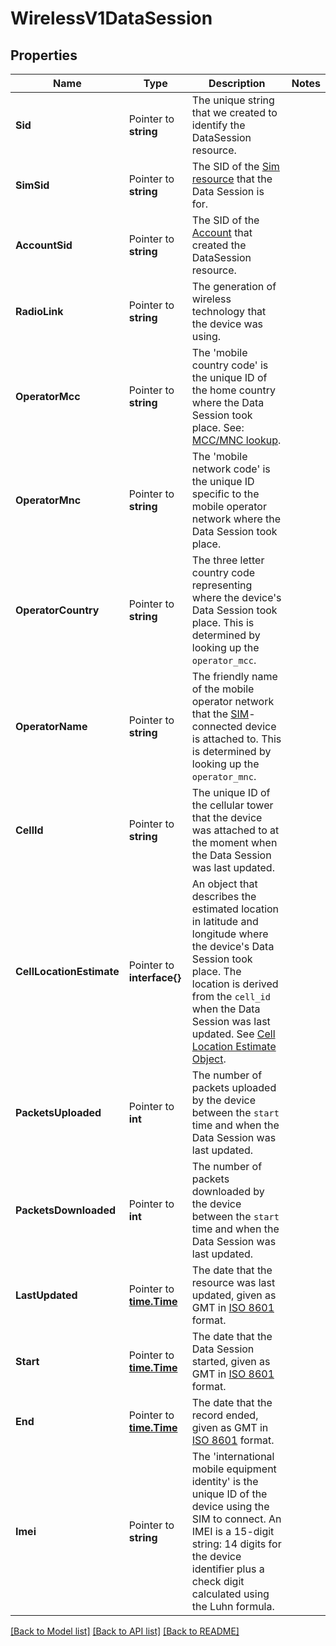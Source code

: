 # WirelessV1DataSession

## Properties

Name | Type | Description | Notes
------------ | ------------- | ------------- | -------------
**Sid** | Pointer to **string** | The unique string that we created to identify the DataSession resource. |
**SimSid** | Pointer to **string** | The SID of the [Sim resource](https://www.twilio.com/docs/wireless/api/sim-resource) that the Data Session is for. |
**AccountSid** | Pointer to **string** | The SID of the [Account](https://www.twilio.com/docs/iam/api/account) that created the DataSession resource. |
**RadioLink** | Pointer to **string** | The generation of wireless technology that the device was using. |
**OperatorMcc** | Pointer to **string** | The 'mobile country code' is the unique ID of the home country where the Data Session took place. See: [MCC/MNC lookup](http://mcc-mnc.com/). |
**OperatorMnc** | Pointer to **string** | The 'mobile network code' is the unique ID specific to the mobile operator network where the Data Session took place. |
**OperatorCountry** | Pointer to **string** | The three letter country code representing where the device's Data Session took place. This is determined by looking up the `operator_mcc`. |
**OperatorName** | Pointer to **string** | The friendly name of the mobile operator network that the [SIM](https://www.twilio.com/docs/wireless/api/sim-resource)-connected device is attached to. This is determined by looking up the `operator_mnc`. |
**CellId** | Pointer to **string** | The unique ID of the cellular tower that the device was attached to at the moment when the Data Session was last updated. |
**CellLocationEstimate** | Pointer to **interface{}** | An object that describes the estimated location in latitude and longitude where the device's Data Session took place. The location is derived from the `cell_id` when the Data Session was last updated. See [Cell Location Estimate Object](https://www.twilio.com/docs/wireless/api/datasession-resource#cell-location-estimate-object).  |
**PacketsUploaded** | Pointer to **int** | The number of packets uploaded by the device between the `start` time and when the Data Session was last updated. |
**PacketsDownloaded** | Pointer to **int** | The number of packets downloaded by the device between the `start` time and when the Data Session was last updated. |
**LastUpdated** | Pointer to [**time.Time**](time.Time.md) | The date that the resource was last updated, given as GMT in [ISO 8601](https://www.iso.org/iso-8601-date-and-time-format.html) format. |
**Start** | Pointer to [**time.Time**](time.Time.md) | The date that the Data Session started, given as GMT in [ISO 8601](https://www.iso.org/iso-8601-date-and-time-format.html) format. |
**End** | Pointer to [**time.Time**](time.Time.md) | The date that the record ended, given as GMT in [ISO 8601](https://www.iso.org/iso-8601-date-and-time-format.html) format. |
**Imei** | Pointer to **string** | The 'international mobile equipment identity' is the unique ID of the device using the SIM to connect. An IMEI is a 15-digit string: 14 digits for the device identifier plus a check digit calculated using the Luhn formula. |

[[Back to Model list]](../README.md#documentation-for-models) [[Back to API list]](../README.md#documentation-for-api-endpoints) [[Back to README]](../README.md)


